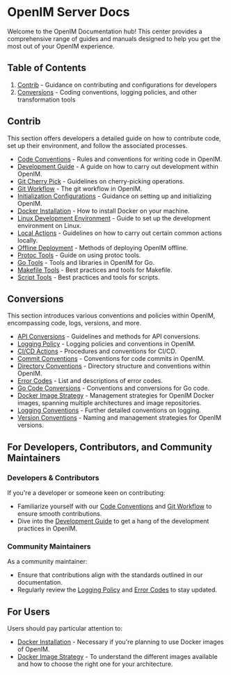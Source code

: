 # OpenIM Server Docs

Welcome to the OpenIM Documentation hub! This center provides a comprehensive range of guides and manuals designed to help you get the most out of your OpenIM experience.

## Table of Contents

1. [Contrib](https://github.com/KyleYe/open-im-server/blob/main/docs/contrib) - Guidance on contributing and configurations for developers
2. [Conversions](https://github.com/KyleYe/open-im-server/blob/main/docs/contrib) - Coding conventions, logging policies, and other transformation tools


## Contrib

This section offers developers a detailed guide on how to contribute code, set up their environment, and follow the associated processes.

- [Code Conventions](https://github.com/KyleYe/open-im-server/blob/main/docs/contrib/code-conventions.md) - Rules and conventions for writing code in OpenIM.
- [Development Guide](https://github.com/KyleYe/open-im-server/blob/main/docs/contrib/development.md) - A guide on how to carry out development within OpenIM.
- [Git Cherry Pick](https://github.com/KyleYe/open-im-server/blob/main/docs/contrib/gitcherry-pick.md) - Guidelines on cherry-picking operations.
- [Git Workflow](https://github.com/KyleYe/open-im-server/blob/main/docs/contrib/git-workflow.md) - The git workflow in OpenIM.
- [Initialization Configurations](https://github.com/KyleYe/open-im-server/blob/main/docs/contrib/init-config.md) - Guidance on setting up and initializing OpenIM.
- [Docker Installation](https://github.com/KyleYe/open-im-server/blob/main/docs/contrib/install-docker.md) - How to install Docker on your machine.
- [Linux Development Environment](https://github.com/KyleYe/open-im-server/blob/main/docs/contrib/linux-development.md) - Guide to set up the development environment on Linux.
- [Local Actions](https://github.com/KyleYe/open-im-server/blob/main/docs/contrib/local-actions.md) - Guidelines on how to carry out certain common actions locally.
- [Offline Deployment](https://github.com/KyleYe/open-im-server/blob/main/docs/contrib/offline-deployment.md) - Methods of deploying OpenIM offline.
- [Protoc Tools](https://github.com/KyleYe/open-im-server/blob/main/docs/contrib/protoc-tools.md) - Guide on using protoc tools.
- [Go Tools](https://github.com/KyleYe/open-im-server/blob/main/docs/contrib/util-go.md) - Tools and libraries in OpenIM for Go.
- [Makefile Tools](https://github.com/KyleYe/open-im-server/blob/main/docs/contrib/util-makefile.md) - Best practices and tools for Makefile.
- [Script Tools](https://github.com/KyleYe/open-im-server/blob/main/docs/contrib/util-scripts.md) - Best practices and tools for scripts.

## Conversions

This section introduces various conventions and policies within OpenIM, encompassing code, logs, versions, and more.

- [API Conversions](https://github.com/KyleYe/open-im-server/blob/main/docs/contrib/api.md) - Guidelines and methods for API conversions.
- [Logging Policy](https://github.com/KyleYe/open-im-server/blob/main/docs/contrib/bash-log.md) - Logging policies and conventions in OpenIM.
- [CI/CD Actions](https://github.com/KyleYe/open-im-server/blob/main/docs/contrib/cicd-actions.md) - Procedures and conventions for CI/CD.
- [Commit Conventions](https://github.com/KyleYe/open-im-server/blob/main/docs/contrib/commit.md) - Conventions for code commits in OpenIM.
- [Directory Conventions](https://github.com/KyleYe/open-im-server/blob/main/docs/contrib/directory.md) - Directory structure and conventions within OpenIM.
- [Error Codes](https://github.com/KyleYe/open-im-server/blob/main/docs/contrib/error-code.md) - List and descriptions of error codes.
- [Go Code Conversions](https://github.com/KyleYe/open-im-server/blob/main/docs/contrib/go-code.md) - Conventions and conversions for Go code.
- [Docker Image Strategy](https://github.com/KyleYe/open-im-server/blob/main/docs/contrib/images.md) - Management strategies for OpenIM Docker images, spanning multiple architectures and image repositories.
- [Logging Conventions](https://github.com/KyleYe/open-im-server/blob/main/docs/contrib/logging.md) - Further detailed conventions on logging.
- [Version Conventions](https://github.com/KyleYe/open-im-server/blob/main/docs/contrib/version.md) - Naming and management strategies for OpenIM versions.


## For Developers, Contributors, and Community Maintainers

### Developers & Contributors

If you're a developer or someone keen on contributing:

- Familiarize yourself with our [Code Conventions](https://github.com/KyleYe/open-im-server/blob/main/docs/contrib/code-conventions.md) and [Git Workflow](https://github.com/KyleYe/open-im-server/blob/main/docs/contrib/git-workflow.md) to ensure smooth contributions.
- Dive into the [Development Guide](https://github.com/KyleYe/open-im-server/blob/main/docs/contrib/development.md) to get a hang of the development practices in OpenIM.

### Community Maintainers

As a community maintainer:

- Ensure that contributions align with the standards outlined in our documentation.
- Regularly review the [Logging Policy](https://github.com/KyleYe/open-im-server/blob/main/docs/contrib/bash-log.md) and [Error Codes](https://github.com/KyleYe/open-im-server/blob/main/docs/contrib/error-code.md) to stay updated.

## For Users

Users should pay particular attention to:

- [Docker Installation](https://github.com/KyleYe/open-im-server/blob/main/docs/contrib/install-docker.md) - Necessary if you're planning to use Docker images of OpenIM.
- [Docker Image Strategy](https://github.com/KyleYe/open-im-server/blob/main/docs/contrib/images.md) - To understand the different images available and how to choose the right one for your architecture.